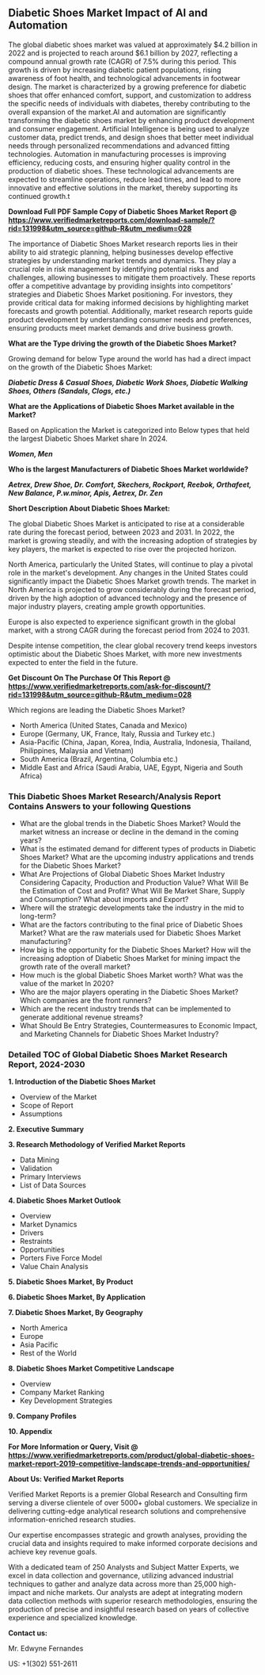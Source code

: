 <h2>Diabetic Shoes Market Impact of AI and Automation</h2>The global diabetic shoes market was valued at approximately $4.2 billion in 2022 and is projected to reach around $6.1 billion by 2027, reflecting a compound annual growth rate (CAGR) of 7.5% during this period. This growth is driven by increasing diabetic patient populations, rising awareness of foot health, and technological advancements in footwear design. The market is characterized by a growing preference for diabetic shoes that offer enhanced comfort, support, and customization to address the specific needs of individuals with diabetes, thereby contributing to the overall expansion of the market.AI and automation are significantly transforming the diabetic shoes market by enhancing product development and consumer engagement. Artificial Intelligence is being used to analyze customer data, predict trends, and design shoes that better meet individual needs through personalized recommendations and advanced fitting technologies. Automation in manufacturing processes is improving efficiency, reducing costs, and ensuring higher quality control in the production of diabetic shoes. These technological advancements are expected to streamline operations, reduce lead times, and lead to more innovative and effective solutions in the market, thereby supporting its continued growth.t</p><p id="" class=""><strong>Download Full PDF Sample Copy of Diabetic Shoes Market Report @ <a href="https://www.verifiedmarketreports.com/download-sample/?rid=131998&utm_source=github-R&utm_medium=028" target="_blank">https://www.verifiedmarketreports.com/download-sample/?rid=131998&utm_source=github-R&utm_medium=028</a></strong></p><p>The importance of&nbsp;Diabetic Shoes Market research reports lies in their ability to aid strategic planning, helping businesses develop effective strategies by understanding market trends and dynamics. They play a crucial role in risk management by identifying potential risks and challenges, allowing businesses to mitigate them proactively. These reports offer a competitive advantage by providing insights into competitors' strategies and Diabetic Shoes Market positioning. For investors, they provide critical data for making informed decisions by highlighting market forecasts and growth potential. Additionally, market research reports guide product development by understanding consumer needs and preferences, ensuring products meet market demands and drive business growth.</p><p><strong>What are the&nbsp;Type driving the growth of the Diabetic Shoes Market?</strong></p><p id="" class="">Growing demand for below Type around the world has had a direct impact on the growth of the Diabetic Shoes Market:</p><em><strong>Diabetic Dress & Casual Shoes, Diabetic Work Shoes, Diabetic Walking Shoes, Others (Sandals, Clogs, etc.)</strong></em></p><strong>What are the&nbsp;Applications&nbsp;of Diabetic Shoes Market available in the Market?</strong></p><p id="" class="">Based on Application the Market is categorized into Below types that held the largest Diabetic Shoes Market share In 2024.</p><em><strong>Women, Men</strong></em></p><strong>Who is the largest Manufacturers of Diabetic Shoes Market worldwide?</strong></p><p><em><strong>Aetrex, Drew Shoe, Dr. Comfort, Skechers, Rockport, Reebok, Orthafeet, New Balance, P.w.minor, Apis, Aetrex, Dr. Zen</strong></em></p><p id="" class=""><strong>Short Description About Diabetic Shoes Market:</strong></p><p>The global Diabetic Shoes Market is anticipated to rise at a considerable rate during the forecast period, between 2023 and 2031. In 2022, the market is growing steadily, and with the increasing adoption of strategies by key players, the market is expected to rise over the projected horizon.</p><p>North America, particularly the United States, will continue to play a pivotal role in the market's development. Any changes in the United States could significantly impact the Diabetic Shoes Market growth trends. The market in North America is projected to grow considerably during the forecast period, driven by the high adoption of advanced technology and the presence of major industry players, creating ample growth opportunities.</p><p>Europe is also expected to experience significant growth in the global market, with a strong CAGR during the forecast period from 2024 to 2031.</p><p>Despite intense competition, the clear global recovery trend keeps investors optimistic about the Diabetic Shoes Market, with more new investments expected to enter the field in the future.</p><p id="" class=""><strong>Get Discount On The Purchase Of This Report @ <a href="https://www.verifiedmarketreports.com/ask-for-discount/?rid=131998&utm_source=github-R&utm_medium=028" target="_blank">https://www.verifiedmarketreports.com/ask-for-discount/?rid=131998&utm_source=github-R&utm_medium=028</a></strong></p>Which regions are leading the Diabetic Shoes Market?</p><ul><li>North America (United States, Canada and Mexico)</li><li>Europe (Germany, UK, France, Italy, Russia and Turkey etc.)</li><li>Asia-Pacific (China, Japan, Korea, India, Australia, Indonesia, Thailand, Philippines, Malaysia and Vietnam)</li><li>South America (Brazil, Argentina, Columbia etc.)</li><li>Middle East and Africa (Saudi Arabia, UAE, Egypt, Nigeria and South Africa)</li></ul><h3 id="" class="">This Diabetic Shoes Market Research/Analysis Report Contains Answers to your following Questions</h3><ul><li>What are the global trends in the Diabetic Shoes Market? Would the market witness an increase or decline in the demand in the coming years?</li><li>What is the estimated demand for different types of products in Diabetic Shoes Market? What are the upcoming industry applications and trends for the Diabetic Shoes Market?</li><li>What Are Projections of Global Diabetic Shoes Market Industry Considering Capacity, Production and Production Value? What Will Be the Estimation of Cost and Profit? What Will Be Market Share, Supply and Consumption? What about imports and Export?</li><li>Where will the strategic developments take the industry in the mid to long-term?</li><li>What are the factors contributing to the final price of Diabetic Shoes Market? What are the raw materials used for Diabetic Shoes Market manufacturing?</li><li>How big is the opportunity for the Diabetic Shoes Market? How will the increasing adoption of Diabetic Shoes Market for mining impact the growth rate of the overall market?</li><li>How much is the global Diabetic Shoes Market worth? What was the value of the market In 2020?</li><li>Who are the major players operating in the Diabetic Shoes Market? Which companies are the front runners?</li><li>Which are the recent industry trends that can be implemented to generate additional revenue streams?</li><li>What Should Be Entry Strategies, Countermeasures to Economic Impact, and Marketing Channels for Diabetic Shoes Market Industry?</li></ul><h3 id="" class="">Detailed TOC of Global Diabetic Shoes Market Research Report, 2024-2030</h3><p id="" class=""><strong>1. Introduction of the Diabetic Shoes Market</strong></p><ul><li>Overview of the Market</li><li>Scope of Report</li><li>Assumptions</li></ul><p id="" class=""><strong>2. Executive Summary</strong></p><p id="" class=""><strong>3. Research Methodology of Verified Market Reports</strong></p><ul><li>Data Mining</li><li>Validation</li><li>Primary Interviews</li><li>List of Data Sources</li></ul><p id="" class=""><strong>4. Diabetic Shoes Market Outlook</strong></p><ul><li>Overview</li><li>Market Dynamics</li><li>Drivers</li><li>Restraints</li><li>Opportunities</li><li>Porters Five Force Model</li><li>Value Chain Analysis</li></ul><p id="" class=""><strong>5. Diabetic Shoes Market, By Product</strong></p><p id="" class=""><strong>6. Diabetic Shoes Market, By Application</strong></p><p id="" class=""><strong>7. Diabetic Shoes Market, By Geography</strong></p><ul><li>North America</li><li>Europe</li><li>Asia Pacific</li><li>Rest of the World</li></ul><p id="" class=""><strong>8. Diabetic Shoes Market Competitive Landscape</strong></p><ul><li>Overview</li><li>Company Market Ranking</li><li>Key Development Strategies</li></ul><p id="" class=""><strong>9. Company Profiles</strong></p><p id="" class=""><strong>10. Appendix</strong></p><p id="" class=""><strong>For More Information or Query, Visit @ <a href="https://www.verifiedmarketreports.com/product/global-diabetic-shoes-market-report-2019-competitive-landscape-trends-and-opportunities/" target="_blank">https://www.verifiedmarketreports.com/product/global-diabetic-shoes-market-report-2019-competitive-landscape-trends-and-opportunities/</a></strong></p><p id="" class=""><strong>About Us: Verified Market Reports</strong></p><p id="" class="">Verified Market Reports is a premier Global Research and Consulting firm serving a diverse clientele of over 5000+ global customers. We specialize in delivering cutting-edge analytical research solutions and comprehensive information-enriched research studies.</p><p id="" class="">Our expertise encompasses strategic and growth analyses, providing the crucial data and insights required to make informed corporate decisions and achieve key revenue goals.</p><p id="" class="">With a dedicated team of 250 Analysts and Subject Matter Experts, we excel in data collection and governance, utilizing advanced industrial techniques to gather and analyze data across more than 25,000 high-impact and niche markets. Our analysts are adept at integrating modern data collection methods with superior research methodologies, ensuring the production of precise and insightful research based on years of collective experience and specialized knowledge.</p><p id="" class=""><strong>Contact us:</strong></p><p id="" class="">Mr. Edwyne Fernandes</p><p id="" class="">US: +1(302) 551-2611</p>